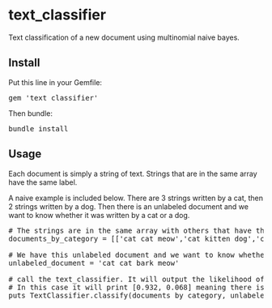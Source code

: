 # text_classifier
Text classification of a new document using multinomial naive bayes.

<h2>Install</h2>

<p>Put this line in your Gemfile:</p>

<pre>gem 'text_classifier'</pre>

<p>Then bundle:</p>

<pre>bundle install</pre>


<h2>Usage</h2>

<p>Each document is simply a string of text. Strings that are in the same array have the same label.</p>
<p> A naive example is included below. There are 3 strings written by a cat, then 2 strings written by a dog. 
Then there is an unlabeled document and we want to know whether it was written by a cat or a dog.</p>

<pre>
# The strings are in the same array with others that have the same label
documents_by_category = [['cat cat meow','cat kitten dog','cat jump mouse'],['dog bark woof','dog chase']]

# We have this unlabeled document and we want to know whether it belongs to the first group or the second.
unlabeled_document = 'cat cat bark meow'

# call the text_classifier. It will output the likelihood of being in each group. 
# In this case it will print [0.932, 0.068] meaning there is a 93.2% chance this unlabeled text has the same label as the first group.
puts TextClassifier.classify(documents_by_category, unlabeled_document)
</pre>
